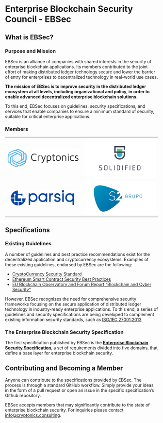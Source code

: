# Enterprise Blockchain Security Council - EBSec


## What is EBSec?


### Purpose and Mission

EBSec is an alliance of companies with shared interests in the security of enterprise blockchain applications. Its members contributed to the joint effort of making distributed ledger technology secure and lower the barrier of entry for enterprises to decentralized technology in real-world use cases.

**The mission of EBSec is to improve security in the distributed ledger ecosystem at all levels, including organizational and policy, in order to enable advanced decentralized enterprise blockchain solutions.**

To this end, EBSec focuses on guidelines, security specifications, and services that enable companies to ensure a minimum standard of security, suitable for critical enterprise applications.


### Members


<table>
  <tr>
   <td>
     <a href="https://cryptonics.consulting/">
        <img src="images/image3.png" width="300" alt="alt_text" title="image_tooltip">
     </a> 
   </td>
   <td>




  <a href="https://solidified.io/">
        <img src="images/image2.png" width="300" alt="alt_text" title="image_tooltip">
     </a> 

   </td>
  </tr>
  <tr>
   <td>




   <a href="https://parsiq.net/">
        <img src="images/image1.png" width="300" alt="alt_text" title="image_tooltip">
     </a> 
   </td>
   <td>




   <a href="https://s2grupo.es/en/home/">
        <img src="images/image4.png" width="300" alt="alt_text" title="image_tooltip">
     </a> 
   </td>
  </tr>
</table>



## Specifications


### Existing Guidelines

A number of guidelines and best practice recommendations exist for the decentralized application and cryptocurrency ecosystems. Examples of these existing guidelines, endorsed by EBSec are the following:



*   [CryptoCurrency Security Standard](https://cryptoconsortium.github.io/CCSS/)
*   [Ethereum Smart Contract Security Best Practices](https://consensys.github.io/smart-contract-best-practices/)
*   [EU Blockchain Observatory and Forum Report “Blockchain and Cyber Security”](https://www.eublockchainforum.eu/sites/default/files/reports/report_security_v1.0.pdf)

However, EBSec recognizes the need for comprehensive security frameworks focusing on the secure application of distributed ledger technology in industry-ready enterprise applications. To this end, a series of guidelines and security specifications are being developed to complement existing information security standards, such as [ISO/IEC 27001:2013](https://www.iso.org/standard/54534.html).


### The Enterprise Blockchain Security Specification

The first specification published by EBSec is the **[Enterprise Blockchain Security Specification](https://ebsec.github.io/ebss/)**, a set of requirements divided into five domains, that define a base layer for enterprise blockchain security.


## Contributing and Becoming a Member 

Anyone can contribute to the specifications provided by EBSec. The process is through a standard GitHub workflow. Simply provide your ideas in the form of a pull request or open an issue in the specific specification’s Github repository.

EBSec accepts members that may significantly contribute to the state of enterprise blockchain security. For inquiries please contact [info@cryptonics.consulting](mailto:info@cryptonics.consulting).

